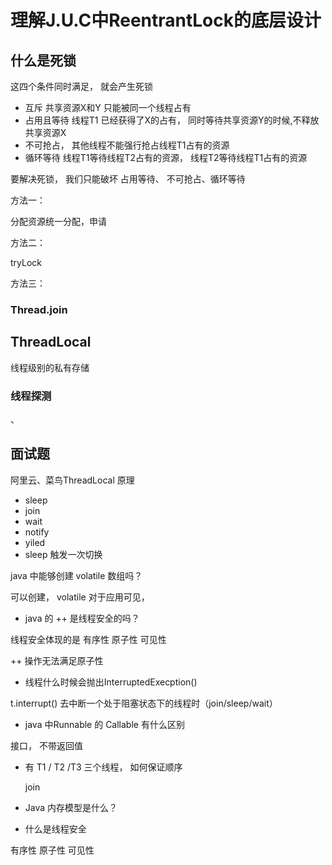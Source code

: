 # 理解J.U.C中ReentrantLock的底层设计



## 什么是死锁

这四个条件同时满足， 就会产生死锁

- 互斥 共享资源X和Y 只能被同一个线程占有
- 占用且等待 线程T1 已经获得了X的占有， 同时等待共享资源Y的时候,不释放共享资源X
- 不可抢占， 其他线程不能强行抢占线程T1占有的资源
- 循环等待 线程T1等待线程T2占有的资源， 线程T2等待线程T1占有的资源

要解决死锁， 我们只能破坏 占用等待、 不可抢占、循环等待 

方法一：

分配资源统一分配，申请



方法二：

tryLock



方法三：





### Thread.join



## ThreadLocal

线程级别的私有存储



### 线程探测

、

## 面试题

阿里云、菜鸟ThreadLocal 原理

- sleep
- join
- wait
- notify
- yiled
- sleep 触发一次切换



java 中能够创建 volatile 数组吗？

可以创建， volatile 对于应用可见， 





- java  的 ++ 是线程安全的吗？

线程安全体现的是 有序性 原子性 可见性

++ 操作无法满足原子性

- 线程什么时候会抛出InterruptedExecption()

t.interrupt() 去中断一个处于阻塞状态下的线程时（join/sleep/wait）

- java  中Runnable  的 Callable 有什么区别

接口， 不带返回值

- 有 T1 / T2 /T3 三个线程， 如何保证顺序

  join

- Java 内存模型是什么？



- 什么是线程安全

有序性 原子性 可见性
















